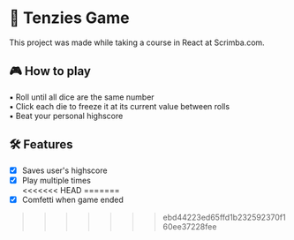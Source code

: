 # :game_die: Tenzies Game

This project was made while taking a course in React at Scrimba.com.

##  :video_game: How to play

:black_small_square: Roll until all dice are the same number <br />
:black_small_square: Click each die to freeze it at its current value between rolls<br />
:black_small_square: Beat your personal highscore

##  :hammer_and_wrench: Features
- [x] Saves user's highscore <br />
- [x] Play multiple times <br />
<<<<<<< HEAD
=======
- [x] Comfetti when game ended
>>>>>>> ebd44223ed65ffd1b232592370f160ee37228fee
